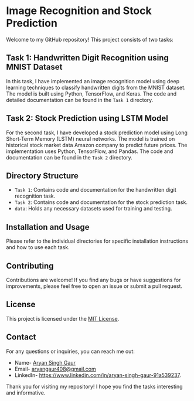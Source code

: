 # Image Recognition and Stock Prediction


Welcome to my GitHub repository! This project consists of two tasks:

## Task 1: Handwritten Digit Recognition using MNIST Dataset

In this task, I have implemented an image recognition model using deep learning techniques to classify handwritten digits from the MNIST dataset. The model is built using Python, TensorFlow, and Keras. The code and detailed documentation can be found in the `Task 1` directory.

## Task 2: Stock Prediction using LSTM Model

For the second task, I have developed a stock prediction model using Long Short-Term Memory (LSTM) neural networks. The model is trained on historical stock market data Amazon company to predict future prices. The implementation uses Python, TensorFlow, and Pandas. The code and documentation can be found in the `Task 2` directory.

## Directory Structure

- `Task 1`: Contains code and documentation for the handwritten digit recognition task.
- `Task 2`: Contains code and documentation for the stock prediction task.
- `data`: Holds any necessary datasets used for training and testing.

## Installation and Usage

Please refer to the individual directories for specific installation instructions and how to use each task.

## Contributing

Contributions are welcome! If you find any bugs or have suggestions for improvements, please feel free to open an issue or submit a pull request.

## License

This project is licensed under the [MIT License](LICENSE).

## Contact

For any questions or inquiries, you can reach me out: 
- Name- [Aryan Singh Gaur](https://aryangaur.netlify.app/)
- Email- aryangaur408@gmail.com
- LinkedIn- https://www.linkedin.com/in/aryan-singh-gaur-91a539237.

Thank you for visiting my repository! I hope you find the tasks interesting and informative.
